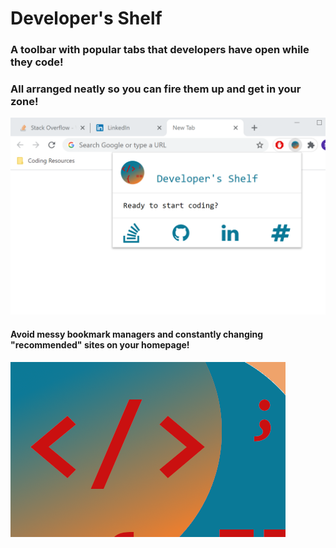 # Developer's Shelf
### A toolbar with popular tabs that developers have open while they code!
### All arranged neatly so you can fire them up and get in your zone!

![](images/listing/preview.png)

#### Avoid messy bookmark managers and constantly changing "recommended" sites on your homepage!

![](images/listing/preview2.png)

